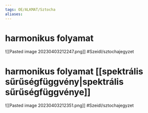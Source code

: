 ```yaml
---
tags: OE/ALKMAT/Sztocha 
aliases:
---
```

# harmonikus folyamat
![[Pasted image 20230403212247.png]]
#Szeidl/sztochajegyzet 

# harmonikus folyamat [[spektrális sűrűségfüggvény|spektrális sűrűségfüggvénye]]
![[Pasted image 20230403212351.png]]
#Szeidl/sztochajegyzet 